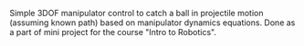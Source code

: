 Simple 3DOF manipulator control to catch a ball in projectile motion (assuming known path) based on manipulator dynamics equations. Done as a part of mini project for the course "Intro to Robotics". 
